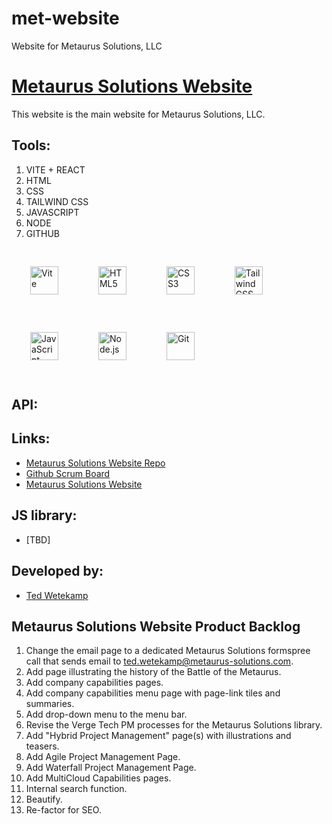 # met-website
Website for Metaurus Solutions, LLC

# [Metaurus Solutions Website](./index.html)

This website is the main website for Metaurus Solutions, LLC.

## Tools:

1. VITE + REACT
1. HTML
1. CSS
1. TAILWIND CSS
1. JAVASCRIPT
1. NODE
1. GITHUB

<div style="align: left">
  <img style="margin: 30px" src="https://media.licdn.com/dms/image/D4D12AQFZkbeVaofxzQ/article-cover_image-shrink_600_2000/0/1708033784779?e=2147483647&v=beta&t=8xtvmqPnaQ-hvmkf3Yj3ZhlytJ6mNTPopeFs5yRwazI" alt="Vite" height="45" />
  <img style="margin: 30px" src="https://profilinator.rishav.dev/skills-assets/html5-original-wordmark.svg" alt="HTML5" height="45" />
  <img style="margin: 30px" src="https://profilinator.rishav.dev/skills-assets/css3-original-wordmark.svg" alt="CSS3" height="45" />
  <img style="margin: 30px" src="https://profilinator.rishav.dev/skills-assets/tailwindcss.svg" alt="Tailwind CSS" height="45" />
  <img style="margin: 30px" src="https://profilinator.rishav.dev/skills-assets/javascript-original.svg" alt="JavaScript" height="45" />
  <img style="margin: 30px" src="https://profilinator.rishav.dev/skills-assets/nodejs-original-wordmark.svg" alt="Node.js" height="45" />
  <img style="margin: 30px" src="https://profilinator.rishav.dev/skills-assets/git-scm-icon.svg" alt="Git" height="45" />
</div> 

## API:

## Links:
  - [Metaurus Solutions Website Repo](https://github.com/Metaurus-Solutions-LLC/met-website)
  - [Github Scrum Board](https://github.com/Metaurus-Solutions-LLC/met-website/projects/1)
  - [Metaurus Solutions Website](https://metaurus-solutions.com)

## JS library:

- [TBD]


## Developed by:

- [Ted Wetekamp](https://www.linkedin.com/in/ted-wetekamp-a6a2281/)

## Metaurus Solutions Website Product Backlog
1.  Change the email page to a dedicated Metaurus Solutions formspree call that sends email to ted.wetekamp@metaurus-solutions.com.
2.  Add page illustrating the history of the Battle of the Metaurus.
3.  Add company capabilities pages.
4.  Add company capabilities menu page with page-link tiles and summaries.
5.  Add drop-down menu to the menu bar.
6.  Revise the Verge Tech PM processes for the Metaurus Solutions library.
7.  Add "Hybrid Project Management" page(s) with illustrations and teasers.
8.  Add Agile Project Management Page.
9.  Add Waterfall Project Management Page.
10. Add MultiCloud Capabilities pages.
11. Internal search function.
12. Beautify.
13. Re-factor for SEO.
